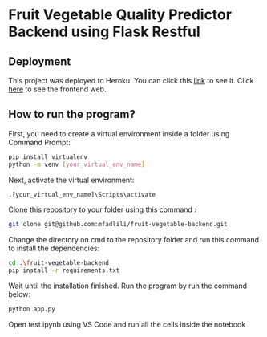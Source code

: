 # Fruit Vegetable Quality Predictor Backend using Flask Restful

## Deployment
This project was deployed to Heroku. You can click this [link] to see it.
Click [here] to see the frontend web.


## How to run the program?
First, you need to create a virtual environment inside a folder using Command Prompt:

```sh
pip install virtualenv
python -m venv [your_virtual_env_name]
```

Next, activate the virtual environment:
```sh
.[your_virtual_env_name]\Scripts\activate
```

Clone this repository to your folder using this command :
```sh
git clone git@github.com:mfadlili/fruit-vegetable-backend.git
```

Change the directory on cmd to the repository folder and run this command to install the dependencies:
```sh
cd .\fruit-vegetable-backend
pip install -r requirements.txt
```

Wait until the installation finished. Run the program by run the command below:
```sh
python app.py
```
Open test.ipynb using VS Code and run all the cells inside the notebook


[link]: <https://fruits-vegetables-backend.herokuapp.com/>
[here]: <https://fadlil10-ml2p2-frontend.herokuapp.com/>

